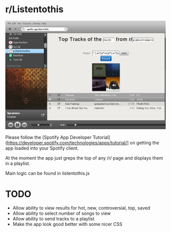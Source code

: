 # r/Listentothis

![Screenshot](img/screenshot.png)

Please follow the [Spotify App Developer Tutorial](https://developer.spotify.com/technologies/apps/tutorial/] on getting the app loaded into your Spotify client.

At the moment the app just greps the top of any /r/ page and displays them in a playlist.

Main logic can be found in listentothis.js

# TODO
- Allow ability to view results for hot, new, controversial, top, saved
- Allow ability to select number of songs to view
- Allow ability to send tracks to a playlist
- Make the app look good better with some nicer CSS
